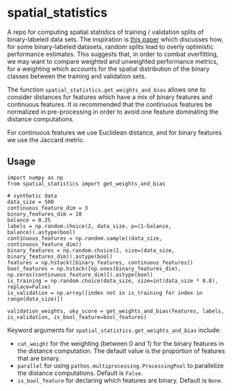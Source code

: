 # spatial_statistics
A repo for computing spatial statistics of training / validation splits
of binary-labeled data sets. The inspiration is [this paper](https://arxiv.org/pdf/1706.06619.pdf) which discusses how, for some binary-labeled datasets, random splits lead to overly optimistic performance estimates.
This suggests that, in order to combat overfitting, we may want to compare weighted and unweighted performance metrics, for a weighting which accounts for the spatial distribution of the binary classes between the training and validation sets.

The function ```spatial_statistics.get_weights_and_bias``` allows one to consider distances for features which have a mix of binary features and continuous features. It is recommended that the continuous features be normalized in pre-processing in order to avoid one feature dominating the distance computations.

For continuous features we use Euclidean distance, and for binary features we use the Jaccard metric.

## Usage
  ```
import numpy as np
from spatial_statistics import get_weights_and_bias

# synthetic data
data_size = 500
continuous_feature_dim = 3
binary_features_dim = 10
balance = 0.25
labels = np.random.choice(2, data_size, p=(1-balance, balance)).astype(bool)
continuous_features = np.random.sample((data_size, continuous_feature_dim))
binary_features = np.random.choice(2, size=(data_size, binary_features_dim)).astype(bool)
features = np.hstack([binary_features, continuous_features])
bool_features = np.hstack([np.ones(binary_features_dim), np.zeros(continuous_feature_dim)]).astype(bool)
is_training = np.random.choice(data_size, size=int(data_size * 0.8), replace=False)
is_validation = np.array([index not in is_training for index in range(data_size)])

validation_weights, uky_score = get_weights_and_bias(features, labels, is_validation, is_bool_feature=bool_features)
```


Keyword arguments for ```spatial_statistics.get_weights_and_bias``` include:
   * ```cat_weight``` for the weighting (between 0 and 1) for the binary features in the distance computation. The default value is the proportion of features that are binary.
   * ```parallel``` for using ```pathos.multiprocessing.ProcessingPool``` to parallelize the distance computations. Default is ```False```.
   * ```is_bool_feature``` for declaring which features are binary. Default is ```None```.